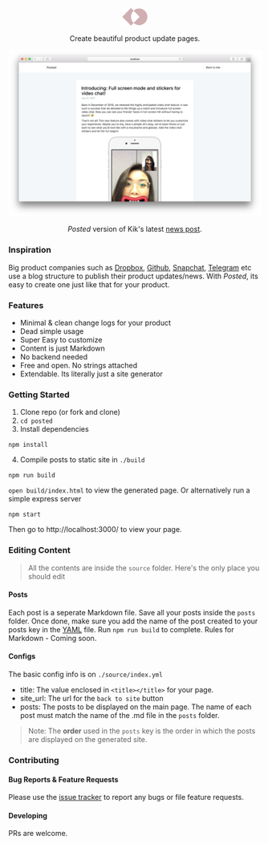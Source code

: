<p align="center">
  <img src="https://raw.githubusercontent.com/shivkanthb/posted/master/source/images/logo.png" alt="Posted logo" width="50">
  <br>
</p>
<p align="center">Create beautiful product update pages.</p>

<p align="center"><img src="https://raw.githubusercontent.com/shivkanthb/posted/master/source/images/example-screenshot.png" width=700 alt="Screenshot Example."></p>
<p align="center"><i>Posted</i> version of Kik's latest <a href="http://www.kik.com/blog/introducing-full-screen-mode-and-stickers-for-video-chat/">news post</a>.</p>

### Inspiration
Big product companies such as [Dropbox](https://blogs.dropbox.com/dropbox/category/product-news/), [Github](https://github.com/blog/category/ship), [Snapchat](https://www.snap.com/en-US/news/), [Telegram](https://telegram.org/blog/admin-revolution) etc use a blog structure to publish their product updates/news. With *Posted*, its easy to create one just like that for your product. 

### Features
- Minimal & clean change logs for your product
- Dead simple usage
- Super Easy to customize
- Content is just Markdown
- No backend needed
- Free and open. No strings attached
- Extendable. Its literally just a site generator

### Getting Started

1. Clone repo (or fork and clone)
2. `cd posted`
3. Install dependencies 
```
npm install
```
4. Compile posts to static site in `./build`
```
npm run build
```

`open build/index.html` to view the generated page. 
Or alternatively run a simple express server
```
npm start
```
Then go to http://localhost:3000/ to view your page. 
 
### Editing Content
> All the contents are inside the `source` folder. Here's the only place you should edit

#### Posts
Each post is a seperate Markdown file. Save all your posts inside the `posts` folder. Once done, make sure you add the name of the post created to your posts key in the [YAML](https://github.com/shivkanthb/posted/blob/master/source/index.yml) file. Run `npm run build` to complete.
Rules for Markdown - Coming soon. 

#### Configs
The basic config info is on `./source/index.yml`
- title: The value enclosed in `<title></title>` for your page.
- site_url: The url for the `back to site` button
- posts: The posts to be displayed on the main page. The name of each post must match the name of the .md file in the `posts` folder.
> Note: The **order** used in the `posts` key is the order in which the posts are displayed on the generated site. 


### Contributing

#### Bug Reports & Feature Requests

Please use the [issue tracker](https://github.com/shivkanthb/posted/issues) to report any bugs or file feature requests.

#### Developing

PRs are welcome. 


